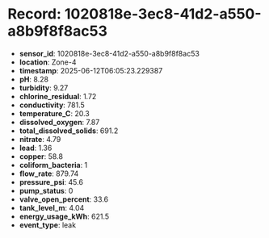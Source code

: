 # Record: 1020818e-3ec8-41d2-a550-a8b9f8f8ac53

- **sensor_id**: 1020818e-3ec8-41d2-a550-a8b9f8f8ac53
- **location**: Zone-4
- **timestamp**: 2025-06-12T06:05:23.229387
- **pH**: 8.28
- **turbidity**: 9.27
- **chlorine_residual**: 1.72
- **conductivity**: 781.5
- **temperature_C**: 20.3
- **dissolved_oxygen**: 7.87
- **total_dissolved_solids**: 691.2
- **nitrate**: 4.79
- **lead**: 1.36
- **copper**: 58.8
- **coliform_bacteria**: 1
- **flow_rate**: 879.74
- **pressure_psi**: 45.6
- **pump_status**: 0
- **valve_open_percent**: 33.6
- **tank_level_m**: 4.04
- **energy_usage_kWh**: 621.5
- **event_type**: leak